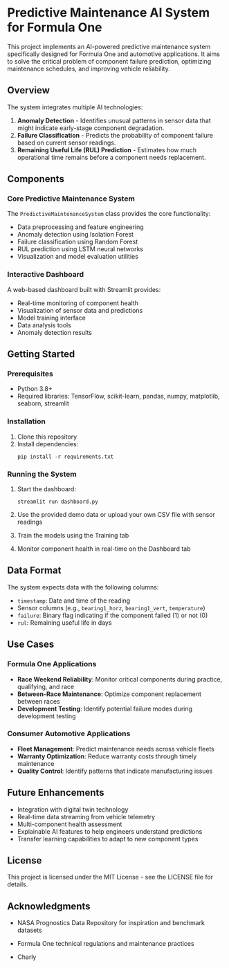 # Predictive Maintenance AI System for Formula One

This project implements an AI-powered predictive maintenance system specifically designed for Formula One and automotive applications. It aims to solve the critical problem of component failure prediction, optimizing maintenance schedules, and improving vehicle reliability.

## Overview

The system integrates multiple AI technologies:

1. **Anomaly Detection** - Identifies unusual patterns in sensor data that might indicate early-stage component degradation.
2. **Failure Classification** - Predicts the probability of component failure based on current sensor readings.
3. **Remaining Useful Life (RUL) Prediction** - Estimates how much operational time remains before a component needs replacement.

## Components

### Core Predictive Maintenance System

The `PredictiveMaintenanceSystem` class provides the core functionality:

- Data preprocessing and feature engineering
- Anomaly detection using Isolation Forest
- Failure classification using Random Forest
- RUL prediction using LSTM neural networks
- Visualization and model evaluation utilities

### Interactive Dashboard

A web-based dashboard built with Streamlit provides:

- Real-time monitoring of component health
- Visualization of sensor data and predictions
- Model training interface
- Data analysis tools
- Anomaly detection results

## Getting Started

### Prerequisites

- Python 3.8+
- Required libraries: TensorFlow, scikit-learn, pandas, numpy, matplotlib, seaborn, streamlit

### Installation

1. Clone this repository
2. Install dependencies:
   ```
   pip install -r requirements.txt
   ```

### Running the System

1. Start the dashboard:
   ```
   streamlit run dashboard.py
   ```

2. Use the provided demo data or upload your own CSV file with sensor readings

3. Train the models using the Training tab

4. Monitor component health in real-time on the Dashboard tab

## Data Format

The system expects data with the following columns:

- `timestamp`: Date and time of the reading
- Sensor columns (e.g., `bearing1_horz`, `bearing1_vert`, `temperature`)
- `failure`: Binary flag indicating if the component failed (1) or not (0)
- `rul`: Remaining useful life in days

## Use Cases

### Formula One Applications

- **Race Weekend Reliability**: Monitor critical components during practice, qualifying, and race
- **Between-Race Maintenance**: Optimize component replacement between races
- **Development Testing**: Identify potential failure modes during development testing

### Consumer Automotive Applications

- **Fleet Management**: Predict maintenance needs across vehicle fleets
- **Warranty Optimization**: Reduce warranty costs through timely maintenance
- **Quality Control**: Identify patterns that indicate manufacturing issues

## Future Enhancements

- Integration with digital twin technology
- Real-time data streaming from vehicle telemetry
- Multi-component health assessment
- Explainable AI features to help engineers understand predictions
- Transfer learning capabilities to adapt to new component types

## License

This project is licensed under the MIT License - see the LICENSE file for details.

## Acknowledgments

- NASA Prognostics Data Repository for inspiration and benchmark datasets
- Formula One technical regulations and maintenance practices

- Charly